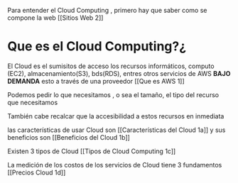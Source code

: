 
Para entender el Cloud Computing , primero hay que saber como se compone la web  [[Sitios Web 2]]

# Que es el Cloud Computing?¿

El Cloud es el sumisitos de acceso los recursos informáticos, computo (EC2),  almacenamiento(S3), bds(RDS), entres otros servicios de AWS **BAJO DEMANDA**  esto a través de una proveedor [[Que es AWS 1]]


Podemos pedir lo que necesitamos , o sea el tamaño,  el tipo del recurso que necesitamos

También cabe recalcar que la accesibilidad  a estos recursos en inmediata 

las características de usar Cloud son [[Características del Cloud 1a]] y sus beneficios son [[Beneficios del Cloud 1b]]

Existen 3 tipos de Cloud [[Tipos de Cloud Computing 1c]]

La medición de los costos de los servicios de Cloud tiene 3 fundamentos [[Precios Cloud 1d]]